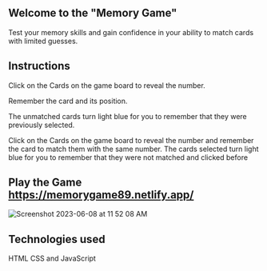 ## Welcome to the "Memory Game"

Test your memory skills and gain confidence in your ability to match cards with limited guesses. 

## Instructions

Click on the Cards on the game board to reveal the number.

Remember the card and its position.

The unmatched cards turn light blue for you to remember that they were previously selected.

Click on the Cards on the game board to reveal the number and remember the card to match them with the same number. The cards selected turn light blue for you to remember that they were not matched and clicked before

## Play the Game  https://memorygame89.netlify.app/


![Screenshot 2023-06-08 at 11 52 08 AM](https://github.com/abulfs89/ABUL-Project-1/assets/132204123/0c56bae5-4989-4f0b-827d-7d4acc41d999)

## Technologies used
HTML CSS and JavaScript


